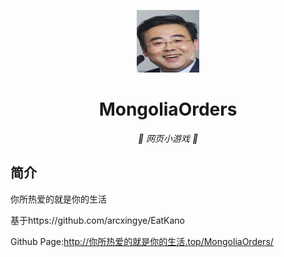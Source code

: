 <p align="center">
  <a href="http://xn--6qqa659gi6f5nfkvmdpgcwc74j5xdda.top/MongoliaOrders/"><img src="https://github.com/Sanstale/MongoliaOrders/blob/main/static/image/ClickBefore.png?raw=true" width="100" height="100" alt="EatKano"></a>
</p>
<div align="center">

# MongoliaOrders

_🦌 网页小游戏 🥛_

</div>


## 简介

你所热爱的就是你的生活

基于https://github.com/arcxingye/EatKano

Github Page:http://你所热爱的就是你的生活.top/MongoliaOrders/

